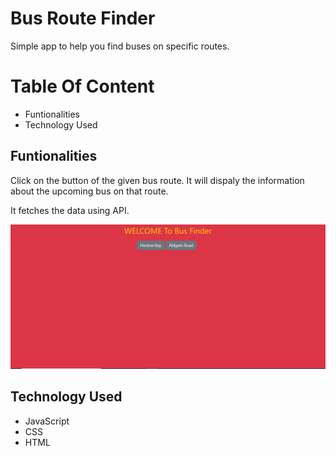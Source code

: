 # Bus Route Finder
Simple app to help you find buses on specific routes.

# Table Of Content

- Funtionalities
- Technology Used

## Funtionalities
Click on the button of the given bus route. It will dispaly the information about the upcoming bus on that route.

It fetches the data using API.

![srceen shot](https://raw.githubusercontent.com/amitverma07/BUS-FINDER/master/readmess.PNG)

## Technology Used
- JavaScript
- CSS
- HTML